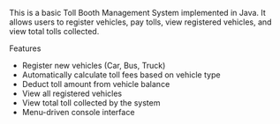 This is a basic Toll Booth Management System implemented in Java. It allows users to register vehicles, pay tolls, view registered vehicles, and view total tolls collected.

Features

- Register new vehicles (Car, Bus, Truck)
- Automatically calculate toll fees based on vehicle type
- Deduct toll amount from vehicle balance
- View all registered vehicles
- View total toll collected by the system
- Menu-driven console interface
